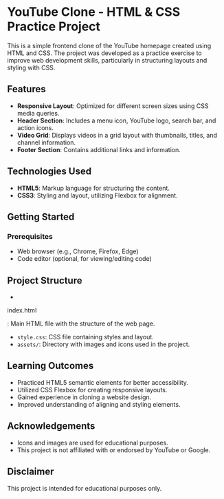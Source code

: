 # YouTube Clone - HTML & CSS Practice Project

This is a simple frontend clone of the YouTube homepage created using HTML and CSS. The project was developed as a practice exercise to improve web development skills, particularly in structuring layouts and styling with CSS.

## Features

- **Responsive Layout**: Optimized for different screen sizes using CSS media queries.
- **Header Section**: Includes a menu icon, YouTube logo, search bar, and action icons.
- **Video Grid**: Displays videos in a grid layout with thumbnails, titles, and channel information.
- **Footer Section**: Contains additional links and information.

## Technologies Used

- **HTML5**: Markup language for structuring the content.
- **CSS3**: Styling and layout, utilizing Flexbox for alignment.

## Getting Started

### Prerequisites

- Web browser (e.g., Chrome, Firefox, Edge)
- Code editor (optional, for viewing/editing code)


## Project Structure

- 

index.html

: Main HTML file with the structure of the web page.
- `style.css`: CSS file containing styles and layout.
- `assets/`: Directory with images and icons used in the project.


## Learning Outcomes

- Practiced HTML5 semantic elements for better accessibility.
- Utilized CSS Flexbox for creating responsive layouts.
- Gained experience in cloning a website design.
- Improved understanding of aligning and styling elements.

## Acknowledgements

- Icons and images are used for educational purposes.
- This project is not affiliated with or endorsed by YouTube or Google.

## Disclaimer

This project is intended for educational purposes only.
